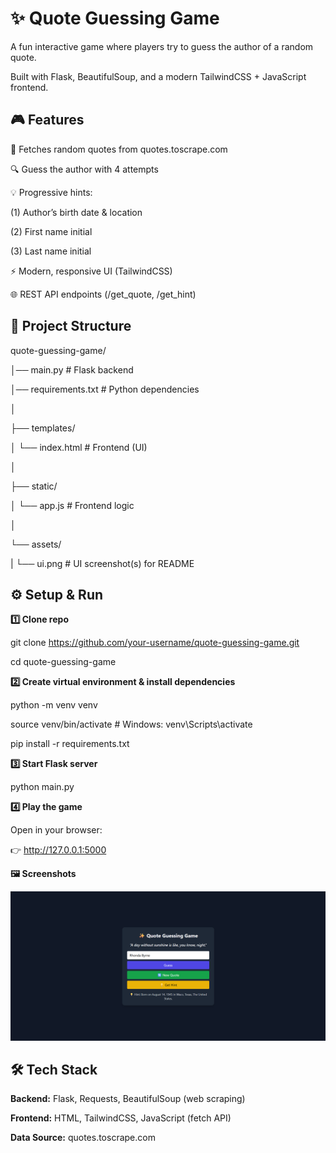 # ✨ Quote Guessing Game

A fun interactive game where players try to guess the author of a random quote.

Built with Flask, BeautifulSoup, and a modern TailwindCSS + JavaScript frontend.

## 🎮 Features

🎲 Fetches random quotes from quotes.toscrape.com

🔍 Guess the author with 4 attempts

💡 Progressive hints:

(1) Author’s birth date & location

(2) First name initial

(3) Last name initial

⚡ Modern, responsive UI (TailwindCSS)

🌐 REST API endpoints (/get_quote, /get_hint)

## 📂 Project Structure

quote-guessing-game/

│── main.py             # Flask backend

│── requirements.txt    # Python dependencies

│

├── templates/

│   └── index.html      # Frontend (UI)

│

├── static/

│   └── app.js          # Frontend logic

│

└── assets/

|   └── ui.png          # UI screenshot(s) for README
    

## ⚙️ Setup & Run

**1️⃣ Clone repo**

git clone https://github.com/your-username/quote-guessing-game.git

cd quote-guessing-game

**2️⃣ Create virtual environment & install dependencies**

python -m venv venv

source venv/bin/activate     # Windows: venv\Scripts\activate

pip install -r requirements.txt

**3️⃣ Start Flask server**

python main.py

**4️⃣ Play the game**

Open in your browser:

👉 http://127.0.0.1:5000

**🖼️ Screenshots**

![Game UI](assets/ui.png)

## 🛠️ Tech Stack

**Backend:** Flask, Requests, BeautifulSoup (web scraping)

**Frontend:** HTML, TailwindCSS, JavaScript (fetch API)

**Data Source:** quotes.toscrape.com
